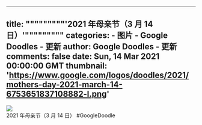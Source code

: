 
---
title: """""""""'2021 年母亲节（3 月 14 日）'"""""""""
categories: 
    - 图片
    - Google Doodles - 更新
author: Google Doodles - 更新
comments: false
date: Sun, 14 Mar 2021 00:00:00 GMT
thumbnail: 'https://www.google.com/logos/doodles/2021/mothers-day-2021-march-14-6753651837108882-l.png'
---

<div>   
<img src="https://www.google.com/logos/doodles/2021/mothers-day-2021-march-14-6753651837108882-l.png" referrerpolicy="no-referrer"><br>2021 年母亲节（3 月 14 日） #GoogleDoodle  
</div>
            